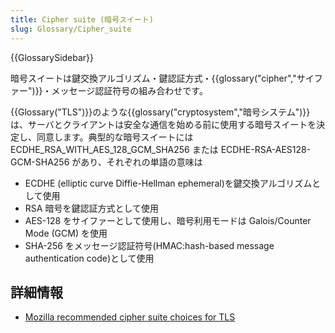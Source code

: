 ```yaml
---
title: Cipher suite (暗号スイート)
slug: Glossary/Cipher_suite
---
```


{{GlossarySidebar}}

暗号スイートは鍵交換アルゴリズム・鍵認証方式・{{glossary("cipher","サイファー")}}・メッセージ認証符号の組み合わせです。

{{Glossary("TLS")}}のような{{glossary("cryptosystem","暗号システム")}}は、サーバとクライアントは安全な通信を始める前に使用する暗号スイートを決定し、同意します。典型的な暗号スイートには ECDHE_RSA_WITH_AES_128_GCM_SHA256 または ECDHE-RSA-AES128-GCM-SHA256 があり、それぞれの単語の意味は

- ECDHE (elliptic curve Diffie-Hellman ephemeral)を鍵交換アルゴリズムとして使用
- RSA 暗号を鍵認証方式として使用
- AES-128 をサイファーとして使用し、暗号利用モードは Galois/Counter Mode (GCM) を使用
- SHA-256 をメッセージ認証符号(HMAC:hash-based message authentication code)として使用

## 詳細情報

- [Mozilla recommended cipher suite choices for TLS](https://wiki.mozilla.org/Security/Server_Side_TLS)
